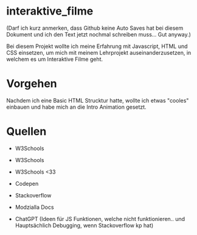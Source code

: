 # interaktive_filme

(Darf ich kurz anmerken, dass Github keine Auto Saves hat bei diesem Dokument und ich den Text jetzt nochmal schreiben muss... Gut anyway.)

Bei diesem Projekt wollte ich meine Erfahrung mit Javascript, HTML und CSS einsetzen, um mich mit meinem Lehrprojekt auseinanderzusetzen, in welchem es um Interaktive Filme geht.

# Vorgehen

Nachdem ich eine Basic HTML Strucktur hatte, wollte ich etwas "cooles" einbauen und habe mich an die Intro Animation gesetzt. 


# Quellen

- W3Schools
- W3Schools
- W3Schools <33

- Codepen
- Stackoverflow
- Modzialla Docs

- ChatGPT (Ideen für JS Funktionen, welche nicht funktionieren.. und Hauptsächlich Debugging, wenn Stackoverflow kp hat)
